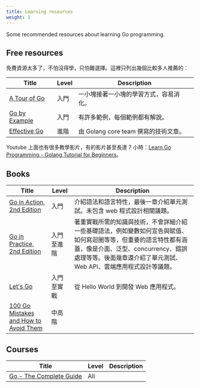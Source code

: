 ```yaml
---
title: Learning resources
weight: 1
---
```


Some recommended resources about learning Go programming.

## Free resources

免費資源太多了，不怕沒得學，只怕難選擇。這裡只列出幾個比較多人推薦的：

| Title | Level | Description |
|-------|-------|-------------|
| [A Tour of Go](https://go.dev/tour/) | 入門 | 一小塊接著一小塊的學習方式，容易消化。 |
| [Go by Example](https://gobyexample.com/) | 入門 | 有許多範例，每個範例都有解說。 |
| [Effective Go](https://go.dev/doc/effective_go) | 進階 | 由 Golang core team 撰寫的技術文章。 |

Youtube 上面也有很多教學影片，有的影片甚至長達 7 小時：[Learn Go Programming - Golang Tutorial for Beginners](https://www.youtube.com/watch?v=YS4e4q9oBaU)。

## Books

| Title | Level | Description |
|-------|-------|-------------|
| [Go in Action, 2nd Edition](https://www.manning.com/books/go-in-action-second-edition) | 入門 | 介紹語法和語言特性，最後一章介紹單元測試。未包含 web 程式設計相關議題。|
| [Go in Practice, 2nd Edition](https://www.manning.com/books/go-in-practice-second-edition) | 入門至進階 | 著重實戰所需的知識與技術，不會詳細介紹一些基礎語法，例如變數如何宣告與賦值、如何寫迴圈等等，但重要的語言特性都有涵蓋，像是介面、泛型、concurrency、錯誤處理等等。後面幾章還介紹了單元測試、Web API、雲端應用程式設計等議題。|
| [Let's Go](https://lets-go.alexedwards.net/) | 入門至實戰 | 從 Hello World 到開發 Web 應用程式。 |
| [100 Go Mistakes and How to Avoid Them](https://100go.co/book/) | 中高階 | |

## Courses

| Title | Level | Description |
|-------|-------|-------------|
| [Go - The Complete Guide](https://www.udemy.com/course/go-the-complete-guide/) | All | |
